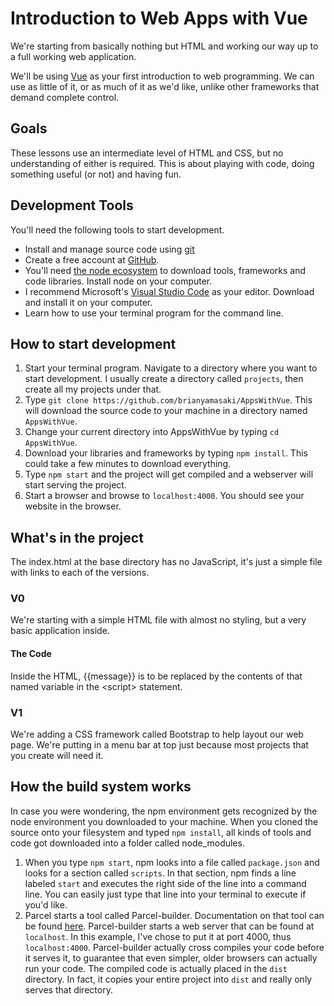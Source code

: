 # Introduction to Web Apps with Vue

We're starting from basically nothing but HTML and working our way up to a full working web application.

We'll be using [Vue](www.vuejs.org) as your first introduction to web programming. We can use as little of it, or as much of it as we'd like, unlike other frameworks that demand complete control.

## Goals

These lessons use an intermediate level of HTML and CSS, but no understanding of either is required. This is about playing with code, doing something useful (or not) and having fun.

## Development Tools

You'll need the following tools to start development.

- Install and manage source code using [git](www.git-scm.org)
- Create a free account at [GitHub](www.github.com).
- You'll need [the node ecosystem](www.nodejs.org) to download tools, frameworks and code libraries. Install node on your computer.
- I recommend Microsoft's [Visual Studio Code](https://code.visualstudio.com/download) as your editor. Download and install it on your computer.
- Learn how to use your terminal program for the command line.

## How to start development

1. Start your terminal program. Navigate to a directory where you want to start development. I usually create a directory called `projects`, then create all my projects under that.
2. Type `git clone https://github.com/brianyamasaki/AppsWithVue`. This will download the source code to your machine in a directory named `AppsWithVue`.
3. Change your current directory into AppsWithVue by typing `cd AppsWithVue`.
4. Download your libraries and frameworks by typing `npm install`. This could take a few minutes to download everything.
5. Type `npm start` and the project will get compiled and a webserver will start serving the project.
6. Start a browser and browse to `localhost:4000`. You should see your website in the browser.

## What's in the project

The index.html at the base directory has no JavaScript, it's just a simple file with links to each of the versions.

### V0

We're starting with a simple HTML file with almost no styling, but a very basic application inside.

#### The Code

Inside the HTML, {{message}} is to be replaced by the contents of that named variable in the &lt;script&gt; statement.

### V1

We're adding a CSS framework called Bootstrap to help layout our web page. We're putting in a menu bar at top just because most projects that you create will need it.

## How the build system works

In case you were wondering, the npm environment gets recognized by the node environment you downloaded to your machine. When you cloned the source onto your filesystem and typed `npm install`, all kinds of tools and code got downloaded into a folder called node_modules.

1. When you type `npm start`, npm looks into a file called `package.json` and looks for a section called `scripts`. In that section, npm finds a line labeled `start` and executes the right side of the line into a command line. You can easily just type that line into your terminal to execute if you'd like.
2. Parcel starts a tool called Parcel-builder. Documentation on that tool can be found [here](https://parceljs.org/). Parcel-builder starts a web server that can be found at `localhost`. In this example, I've chose to put it at port 4000, thus `localhost:4000`. Parcel-builder actually cross compiles your code before it serves it, to guarantee that even simpler, older browsers can actually run your code. The compiled code is actually placed in the `dist` directory. In fact, it copies your entire project into `dist` and really only serves that directory.
